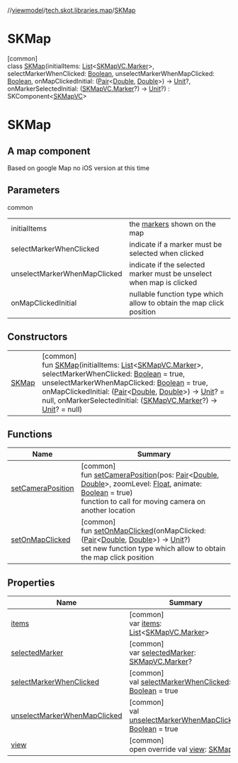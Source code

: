//[viewmodel](../../../index.md)/[tech.skot.libraries.map](../index.md)/[SKMap](index.md)

# SKMap

[common]\
class [SKMap](index.md)(initialItems: [List](https://kotlinlang.org/api/latest/jvm/stdlib/kotlin.collections/-list/index.html)&lt;[SKMapVC.Marker](../../../../viewcontract/viewcontract/tech.skot.libraries.map/-s-k-map-v-c/-marker/index.md)&gt;, selectMarkerWhenClicked: [Boolean](https://kotlinlang.org/api/latest/jvm/stdlib/kotlin/-boolean/index.html), unselectMarkerWhenMapClicked: [Boolean](https://kotlinlang.org/api/latest/jvm/stdlib/kotlin/-boolean/index.html), onMapClickedInitial: ([Pair](https://kotlinlang.org/api/latest/jvm/stdlib/kotlin/-pair/index.html)&lt;[Double](https://kotlinlang.org/api/latest/jvm/stdlib/kotlin/-double/index.html), [Double](https://kotlinlang.org/api/latest/jvm/stdlib/kotlin/-double/index.html)&gt;) -&gt; [Unit](https://kotlinlang.org/api/latest/jvm/stdlib/kotlin/-unit/index.html)?, onMarkerSelectedInitial: ([SKMapVC.Marker](../../../../viewcontract/viewcontract/tech.skot.libraries.map/-s-k-map-v-c/-marker/index.md)?) -&gt; [Unit](https://kotlinlang.org/api/latest/jvm/stdlib/kotlin/-unit/index.html)?) : SKComponent&lt;[SKMapVC](../../../../viewcontract/viewcontract/tech.skot.libraries.map/-s-k-map-v-c/index.md)&gt; 

# SKMap

##  A map component

Based on google Map no iOS version at this time

## Parameters

common

| | |
|---|---|
| initialItems | the [markers](../../../../viewcontract/viewcontract/tech.skot.libraries.map/-s-k-map-v-c/-marker/index.md) shown on the map |
| selectMarkerWhenClicked | indicate if a marker must be selected when clicked |
| unselectMarkerWhenMapClicked | indicate if the selected marker must be unselect when map is clicked |
| onMapClickedInitial | nullable function type which allow to obtain the map click position |

## Constructors

| | |
|---|---|
| [SKMap](-s-k-map.md) | [common]<br>fun [SKMap](-s-k-map.md)(initialItems: [List](https://kotlinlang.org/api/latest/jvm/stdlib/kotlin.collections/-list/index.html)&lt;[SKMapVC.Marker](../../../../viewcontract/viewcontract/tech.skot.libraries.map/-s-k-map-v-c/-marker/index.md)&gt;, selectMarkerWhenClicked: [Boolean](https://kotlinlang.org/api/latest/jvm/stdlib/kotlin/-boolean/index.html) = true, unselectMarkerWhenMapClicked: [Boolean](https://kotlinlang.org/api/latest/jvm/stdlib/kotlin/-boolean/index.html) = true, onMapClickedInitial: ([Pair](https://kotlinlang.org/api/latest/jvm/stdlib/kotlin/-pair/index.html)&lt;[Double](https://kotlinlang.org/api/latest/jvm/stdlib/kotlin/-double/index.html), [Double](https://kotlinlang.org/api/latest/jvm/stdlib/kotlin/-double/index.html)&gt;) -&gt; [Unit](https://kotlinlang.org/api/latest/jvm/stdlib/kotlin/-unit/index.html)? = null, onMarkerSelectedInitial: ([SKMapVC.Marker](../../../../viewcontract/viewcontract/tech.skot.libraries.map/-s-k-map-v-c/-marker/index.md)?) -&gt; [Unit](https://kotlinlang.org/api/latest/jvm/stdlib/kotlin/-unit/index.html)? = null) |

## Functions

| Name | Summary |
|---|---|
| [setCameraPosition](set-camera-position.md) | [common]<br>fun [setCameraPosition](set-camera-position.md)(pos: [Pair](https://kotlinlang.org/api/latest/jvm/stdlib/kotlin/-pair/index.html)&lt;[Double](https://kotlinlang.org/api/latest/jvm/stdlib/kotlin/-double/index.html), [Double](https://kotlinlang.org/api/latest/jvm/stdlib/kotlin/-double/index.html)&gt;, zoomLevel: [Float](https://kotlinlang.org/api/latest/jvm/stdlib/kotlin/-float/index.html), animate: [Boolean](https://kotlinlang.org/api/latest/jvm/stdlib/kotlin/-boolean/index.html) = true)<br>function to call for moving camera on another location |
| [setOnMapClicked](set-on-map-clicked.md) | [common]<br>fun [setOnMapClicked](set-on-map-clicked.md)(onMapClicked: ([Pair](https://kotlinlang.org/api/latest/jvm/stdlib/kotlin/-pair/index.html)&lt;[Double](https://kotlinlang.org/api/latest/jvm/stdlib/kotlin/-double/index.html), [Double](https://kotlinlang.org/api/latest/jvm/stdlib/kotlin/-double/index.html)&gt;) -&gt; [Unit](https://kotlinlang.org/api/latest/jvm/stdlib/kotlin/-unit/index.html)?)<br>set new function type which allow to obtain the map click position |

## Properties

| Name | Summary |
|---|---|
| [items](items.md) | [common]<br>var [items](items.md): [List](https://kotlinlang.org/api/latest/jvm/stdlib/kotlin.collections/-list/index.html)&lt;[SKMapVC.Marker](../../../../viewcontract/viewcontract/tech.skot.libraries.map/-s-k-map-v-c/-marker/index.md)&gt; |
| [selectedMarker](selected-marker.md) | [common]<br>var [selectedMarker](selected-marker.md): [SKMapVC.Marker](../../../../viewcontract/viewcontract/tech.skot.libraries.map/-s-k-map-v-c/-marker/index.md)? |
| [selectMarkerWhenClicked](select-marker-when-clicked.md) | [common]<br>val [selectMarkerWhenClicked](select-marker-when-clicked.md): [Boolean](https://kotlinlang.org/api/latest/jvm/stdlib/kotlin/-boolean/index.html) = true |
| [unselectMarkerWhenMapClicked](unselect-marker-when-map-clicked.md) | [common]<br>val [unselectMarkerWhenMapClicked](unselect-marker-when-map-clicked.md): [Boolean](https://kotlinlang.org/api/latest/jvm/stdlib/kotlin/-boolean/index.html) = true |
| [view](view.md) | [common]<br>open override val [view](view.md): [SKMapVC](../../../../viewcontract/viewcontract/tech.skot.libraries.map/-s-k-map-v-c/index.md) |
